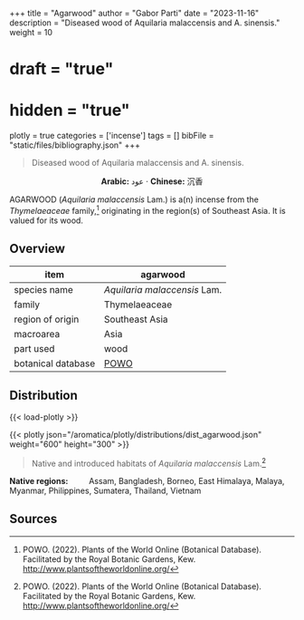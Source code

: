 +++
title = "Agarwood"
author = "Gabor Parti"
date = "2023-11-16"
description = "Diseased wood of Aquilaria malaccensis and A. sinensis."
weight = 10
# draft = "true"
# hidden = "true"
plotly = true
categories = ['incense']
tags = []
bibFile = "static/files/bibliography.json"
+++

>Diseased wood of Aquilaria malaccensis and A. sinensis.

<center>

**Arabic:** <span class="arabic-text" dir="rtl">عود</span> · **Chinese:** <span class="traditional-chinese-text">沉香</span> 

</center>

AGARWOOD (*Aquilaria malaccensis* Lam.) is a(n)  incense from the *Thymelaeaceae* family,[^powo] originating in the region(s) of Southeast Asia. It is valued for its wood.

[^powo]: POWO. (2022). Plants of the World Online (Botanical Database). Facilitated by the Royal Botanic Gardens, Kew. http://www.plantsoftheworldonline.org/

## Overview

|       item       |                      agarwood                     |
|------------------|---------------------------------------------------|
|   species name   |            *Aquilaria malaccensis* Lam.           |
|      family      |                   Thymelaeaceae                   |
| region of origin |                   Southeast Asia                  |
|     macroarea    |                        Asia                       |
|     part used    |                        wood                       |
|botanical database|[POWO](https://powo.science.kew.org/taxon/830835-1)|



## Distribution

{{< load-plotly >}}

{{< plotly json="/aromatica/plotly/distributions/dist_agarwood.json" weight="600" height="300" >}}

>Native and introduced habitats of *Aquilaria malaccensis* Lam.[^powo]

<p style="text-align:left;">

**Native regions:** &ensp; &ensp; &ensp; Assam, Bangladesh, Borneo, East Himalaya, Malaya, Myanmar, Philippines, Sumatera, Thailand, Vietnam

</p>

## Sources



